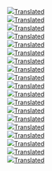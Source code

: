 <img src='64bba692-d430-440c-9f1e-2575f45770af_0.png'><a href='64bba692-d430-440c-9f1e-2575f45770af_0.png.en.txt'>Translated</a><br><img src='64bba692-d430-440c-9f1e-2575f45770af_1.png'><a href='64bba692-d430-440c-9f1e-2575f45770af_1.png.en.txt'>Translated</a><br><img src='64bba692-d430-440c-9f1e-2575f45770af_2.png'><a href='64bba692-d430-440c-9f1e-2575f45770af_2.png.en.txt'>Translated</a><br><img src='64bba692-d430-440c-9f1e-2575f45770af_3.png'><a href='64bba692-d430-440c-9f1e-2575f45770af_3.png.en.txt'>Translated</a><br><img src='64bba692-d430-440c-9f1e-2575f45770af_4.png'><a href='64bba692-d430-440c-9f1e-2575f45770af_4.png.en.txt'>Translated</a><br><img src='64bba692-d430-440c-9f1e-2575f45770af_5.png'><a href='64bba692-d430-440c-9f1e-2575f45770af_5.png.en.txt'>Translated</a><br><img src='64bba692-d430-440c-9f1e-2575f45770af_6.png'><a href='64bba692-d430-440c-9f1e-2575f45770af_6.png.en.txt'>Translated</a><br><img src='64bba692-d430-440c-9f1e-2575f45770af_7.png'><a href='64bba692-d430-440c-9f1e-2575f45770af_7.png.en.txt'>Translated</a><br><img src='64bba692-d430-440c-9f1e-2575f45770af_8.png'><a href='64bba692-d430-440c-9f1e-2575f45770af_8.png.en.txt'>Translated</a><br><img src='64bba692-d430-440c-9f1e-2575f45770af_9.png'><a href='64bba692-d430-440c-9f1e-2575f45770af_9.png.en.txt'>Translated</a><br><img src='64bba692-d430-440c-9f1e-2575f45770af_10.png'><a href='64bba692-d430-440c-9f1e-2575f45770af_10.png.en.txt'>Translated</a><br><img src='64bba692-d430-440c-9f1e-2575f45770af_11.png'><a href='64bba692-d430-440c-9f1e-2575f45770af_11.png.en.txt'>Translated</a><br><img src='64bba692-d430-440c-9f1e-2575f45770af_12.png'><a href='64bba692-d430-440c-9f1e-2575f45770af_12.png.en.txt'>Translated</a><br><img src='64bba692-d430-440c-9f1e-2575f45770af_13.png'><a href='64bba692-d430-440c-9f1e-2575f45770af_13.png.en.txt'>Translated</a><br><img src='64bba692-d430-440c-9f1e-2575f45770af_14.png'><a href='64bba692-d430-440c-9f1e-2575f45770af_14.png.en.txt'>Translated</a><br><img src='64bba692-d430-440c-9f1e-2575f45770af_15.png'><a href='64bba692-d430-440c-9f1e-2575f45770af_15.png.en.txt'>Translated</a><br><img src='64bba692-d430-440c-9f1e-2575f45770af_16.png'><a href='64bba692-d430-440c-9f1e-2575f45770af_16.png.en.txt'>Translated</a><br><img src='64bba692-d430-440c-9f1e-2575f45770af_17.png'><a href='64bba692-d430-440c-9f1e-2575f45770af_17.png.en.txt'>Translated</a><br><img src='64bba692-d430-440c-9f1e-2575f45770af_18.png'><a href='64bba692-d430-440c-9f1e-2575f45770af_18.png.en.txt'>Translated</a><br>
